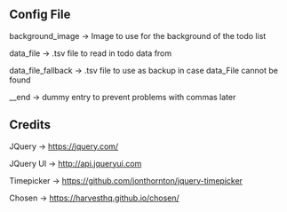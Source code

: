 ## Config File

background_image    -> Image to use for the background of the todo list

data_file           -> .tsv file to read in todo data from

data_file_fallback  -> .tsv file to use as backup in case data_File cannot be found

__end               -> dummy entry to prevent problems with commas later

## Credits
  JQuery -> https://jquery.com/

  JQuery UI -> http://api.jqueryui.com

  Timepicker -> https://github.com/jonthornton/jquery-timepicker

  Chosen -> https://harvesthq.github.io/chosen/
